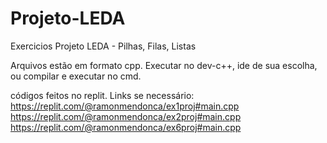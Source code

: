 # Projeto-LEDA
Exercicios Projeto LEDA - Pilhas, Filas, Listas

Arquivos estão em formato cpp. 
Executar no dev-c++, ide de sua escolha, ou compilar e executar no cmd.

códigos feitos no replit. Links se necessário: 
https://replit.com/@ramonmendonca/ex1proj#main.cpp
https://replit.com/@ramonmendonca/ex2proj#main.cpp
https://replit.com/@ramonmendonca/ex6proj#main.cpp


